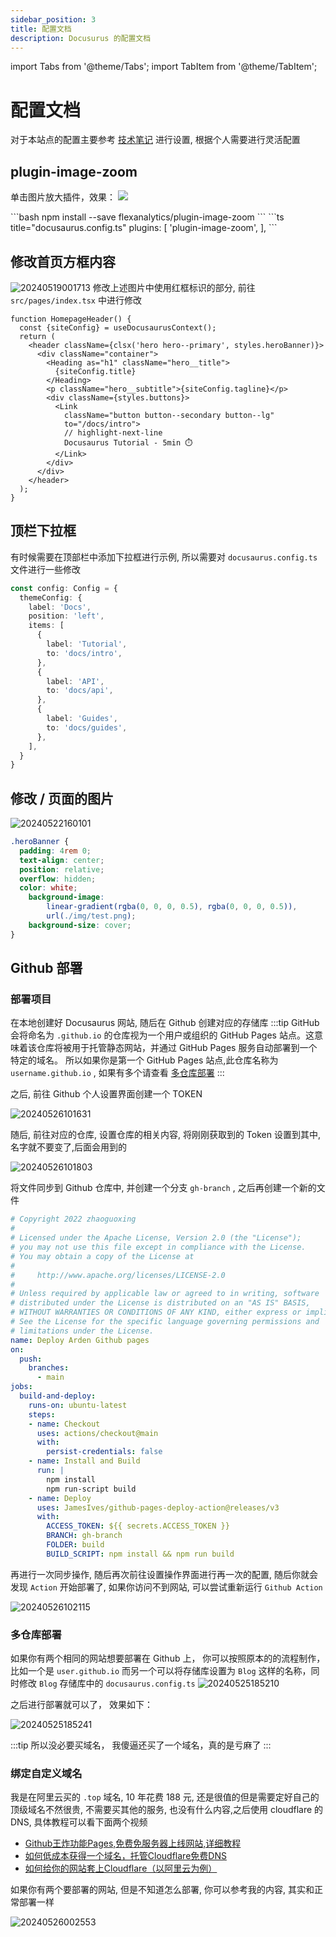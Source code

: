 ```yaml
---
sidebar_position: 3
title: 配置文档
description: Docusurus 的配置文档
---
```

import Tabs from '@theme/Tabs';
import TabItem from '@theme/TabItem';

# 配置文档
对于本站点的配置主要参考 [技术笔记](https://imroc.cc/note/) 进行设置, 根据个人需要进行灵活配置
## plugin-image-zoom
单击图片放大插件，效果：
![](https://raw.githubusercontent.com/flexanalytics/plugin-image-zoom/master/img/zoom_example.gif)

<Tabs>
  <TabItem value="bash" label="安装命令" default>
    ```bash
    npm install --save flexanalytics/plugin-image-zoom
    ```
  </TabItem>
  <TabItem value="js" label="配置">
    ```ts title="docusaurus.config.ts"
     plugins: [
      'plugin-image-zoom',
    ],
    ```
  </TabItem>
</Tabs>



## 修改首页方框内容
![20240519001713](https://raw.githubusercontent.com/Guardian-JTZ/Image/main/img/20240519001713.png)
修改上述图片中使用红框标识的部分, 前往 `src/pages/index.tsx` 中进行修改
```tsx
function HomepageHeader() {
  const {siteConfig} = useDocusaurusContext();
  return (
    <header className={clsx('hero hero--primary', styles.heroBanner)}>
      <div className="container">
        <Heading as="h1" className="hero__title">
          {siteConfig.title}
        </Heading>
        <p className="hero__subtitle">{siteConfig.tagline}</p>
        <div className={styles.buttons}>
          <Link
            className="button button--secondary button--lg"
            to="/docs/intro">
            // highlight-next-line
            Docusaurus Tutorial - 5min ⏱️ 
          </Link>
        </div>
      </div>
    </header>
  );
}
```
## 顶栏下拉框
有时候需要在顶部栏中添加下拉框进行示例, 所以需要对 `docusaurus.config.ts` 文件进行一些修改
```ts
const config: Config = {
  themeConfig: {
    label: 'Docs',
    position: 'left',
    items: [
      {
        label: 'Tutorial',
        to: 'docs/intro',
      },
      {
        label: 'API',
        to: 'docs/api',
      },
      {
        label: 'Guides',
        to: 'docs/guides',
      },
    ],
  }
}
```
## 修改 / 页面的图片
![20240522160101](https://raw.githubusercontent.com/Guardian-JTZ/Image/main/img/20240522160101.png)
```css title="src/pages/index.module.css"
.heroBanner {
  padding: 4rem 0;
  text-align: center;
  position: relative;
  overflow: hidden;
  color: white; 
    background-image:
        linear-gradient(rgba(0, 0, 0, 0.5), rgba(0, 0, 0, 0.5)),
        url(./img/test.png);
    background-size: cover;
}
```
## Github 部署
### 部署项目
在本地创建好 Docusaurus 网站, 随后在 Github 创建对应的存储库
:::tip
GitHub 会将命名为 `.github.io` 的仓库视为一个用户或组织的 GitHub Pages 站点。这意味着该仓库将被用于托管静态网站，并通过 GitHub Pages 服务自动部署到一个特定的域名。
所以如果你是第一个 GitHub Pages 站点,此仓库名称为 `username.github.io` , 如果有多个请查看 [多仓库部署](#多仓库部署) 
:::

之后, 前往 Github 个人设置界面创建一个 TOKEN

![20240526101631](https://raw.githubusercontent.com/Guardian-JTZ/Image/main/img/20240526101631.png)

随后, 前往对应的仓库, 设置仓库的相关内容, 将刚刚获取到的 Token 设置到其中, 名字就不要变了,后面会用到的

![20240526101803](https://raw.githubusercontent.com/Guardian-JTZ/Image/main/img/20240526101803.png)

将文件同步到 Github 仓库中, 并创建一个分支 `gh-branch` , 之后再创建一个新的文件

```yml title=".github\workflows\documentation.yml"
# Copyright 2022 zhaoguoxing
# 
# Licensed under the Apache License, Version 2.0 (the "License");
# you may not use this file except in compliance with the License.
# You may obtain a copy of the License at
# 
#     http://www.apache.org/licenses/LICENSE-2.0
# 
# Unless required by applicable law or agreed to in writing, software
# distributed under the License is distributed on an "AS IS" BASIS,
# WITHOUT WARRANTIES OR CONDITIONS OF ANY KIND, either express or implied.
# See the License for the specific language governing permissions and
# limitations under the License.
name: Deploy Arden Github pages
on:
  push:
    branches:
      - main
jobs:
  build-and-deploy:
    runs-on: ubuntu-latest
    steps:
    - name: Checkout
      uses: actions/checkout@main
      with:
        persist-credentials: false
    - name: Install and Build
      run: |
        npm install
        npm run-script build 
    - name: Deploy
      uses: JamesIves/github-pages-deploy-action@releases/v3
      with:
        ACCESS_TOKEN: ${{ secrets.ACCESS_TOKEN }}
        BRANCH: gh-branch
        FOLDER: build
        BUILD_SCRIPT: npm install && npm run build
```
再进行一次同步操作, 随后再次前往设置操作界面进行再一次的配置, 随后你就会发现 `Action` 开始部署了, 如果你访问不到网站, 可以尝试重新运行 `Github Action`

![20240526102115](https://raw.githubusercontent.com/Guardian-JTZ/Image/main/img/20240526102115.png)

### 多仓库部署
如果你有两个相同的网站想要部署在 Github 上， 你可以按照原本的的流程制作， 比如一个是 `user.github.io` 而另一个可以将存储库设置为 `Blog` 这样的名称，同时修改 `Blog` 存储库中的 `docusaurus.config.ts` 
![20240525185210](https://raw.githubusercontent.com/Guardian-JTZ/Image/main/img/20240525185210.png)

之后进行部署就可以了， 效果如下：

![20240525185241](https://raw.githubusercontent.com/Guardian-JTZ/Image/main/img/20240525185241.png)

:::tip
所以没必要买域名， 我傻逼还买了一个域名，真的是亏麻了
:::

### 绑定自定义域名
我是在阿里云买的 `.top` 域名, 10 年花费 188 元, 还是很值的但是需要定好自己的顶级域名不然很贵, 不需要买其他的服务, 也没有什么内容,之后使用 cloudflare 的 DNS, 具体教程可以看下面两个视频
- [Github王炸功能Pages,免费免服务器上线网站,详细教程](https://www.bilibili.com/video/BV12H4y1N7Q4/)
- [如何低成本获得一个域名，托管Cloudflare免费DNS](https://www.bilibili.com/video/BV1Mz421e76M/)
- [如何给你的网站套上Cloudflare（以阿里云为例）](https://blog.csdn.net/zhyl8157121/article/details/100551592)

如果你有两个要部署的网站, 但是不知道怎么部署, 你可以参考我的内容, 其实和正常部署一样

![20240526002553](https://raw.githubusercontent.com/Guardian-JTZ/Image/main/img/20240526002553.png)